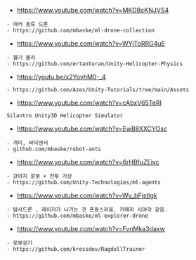 

- https://www.youtube.com/watch?v=MKDBcKNJVS4
```
- 여러 종류 드론
- https://github.com/mbaske/ml-drone-collection

```

- https://www.youtube.com/watch?v=WYjToRRG4uE
```
- 헬기 물리
- https://github.com/ertanturan/Unity-Helicopter-Physics

```

- https://youtu.be/x2YovhM0-_4

```
- https://github.com/Azes/Unity-Tutorials/tree/main/Assets

```


- https://www.youtube.com/watch?v=cAbxV65TeRI
```
Silantro Unity3D Helicopter Simulator
```


- https://www.youtube.com/watch?v=EwB8XXCYOsc

```
- 개미, 바닥센서
- github.com/mbaske/robot-ants

``` 

- https://www.youtube.com/watch?v=6rHBfuZEivc
```
- 강아지 로봇 + 전투 가상
- https://github.com/Unity-Technologies/ml-agents

``` 


- https://www.youtube.com/watch?v=Wv_bFjstlgk

``` 
- 탐사드론 , 레이저가 나가는 것 혼동스러움. 카메라 시야각 같음.
- https://github.com/mbaske/ml-explorer-drone
``` 


- https://www.youtube.com/watch?v=FvnMka3daxw

``` 
- 로봇걷기
- https://github.com/kressdev/RagdollTrainer


``` 
